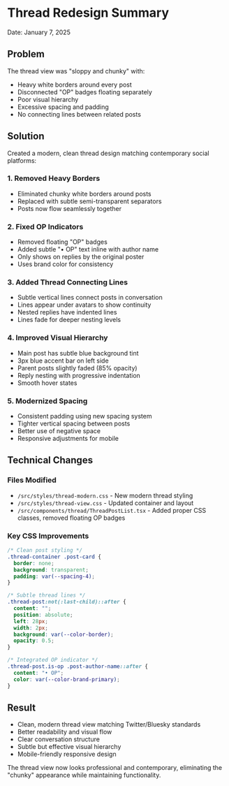 # Thread Redesign Summary

Date: January 7, 2025

## Problem

The thread view was "sloppy and chunky" with:

- Heavy white borders around every post
- Disconnected "OP" badges floating separately
- Poor visual hierarchy
- Excessive spacing and padding
- No connecting lines between related posts

## Solution

Created a modern, clean thread design matching contemporary social platforms:

### 1. Removed Heavy Borders

- Eliminated chunky white borders around posts
- Replaced with subtle semi-transparent separators
- Posts now flow seamlessly together

### 2. Fixed OP Indicators

- Removed floating "OP" badges
- Added subtle "• OP" text inline with author name
- Only shows on replies by the original poster
- Uses brand color for consistency

### 3. Added Thread Connecting Lines

- Subtle vertical lines connect posts in conversation
- Lines appear under avatars to show continuity
- Nested replies have indented lines
- Lines fade for deeper nesting levels

### 4. Improved Visual Hierarchy

- Main post has subtle blue background tint
- 3px blue accent bar on left side
- Parent posts slightly faded (85% opacity)
- Reply nesting with progressive indentation
- Smooth hover states

### 5. Modernized Spacing

- Consistent padding using new spacing system
- Tighter vertical spacing between posts
- Better use of negative space
- Responsive adjustments for mobile

## Technical Changes

### Files Modified

- `/src/styles/thread-modern.css` - New modern thread styling
- `/src/styles/thread-view.css` - Updated container and layout
- `/src/components/thread/ThreadPostList.tsx` - Added proper CSS classes, removed floating OP badges

### Key CSS Improvements

```css
/* Clean post styling */
.thread-container .post-card {
  border: none;
  background: transparent;
  padding: var(--spacing-4);
}

/* Subtle thread lines */
.thread-post:not(:last-child)::after {
  content: "";
  position: absolute;
  left: 28px;
  width: 2px;
  background: var(--color-border);
  opacity: 0.5;
}

/* Integrated OP indicator */
.thread-post.is-op .post-author-name::after {
  content: "• OP";
  color: var(--color-brand-primary);
}
```

## Result

- Clean, modern thread view matching Twitter/Bluesky standards
- Better readability and visual flow
- Clear conversation structure
- Subtle but effective visual hierarchy
- Mobile-friendly responsive design

The thread view now looks professional and contemporary, eliminating the "chunky" appearance while maintaining functionality.
